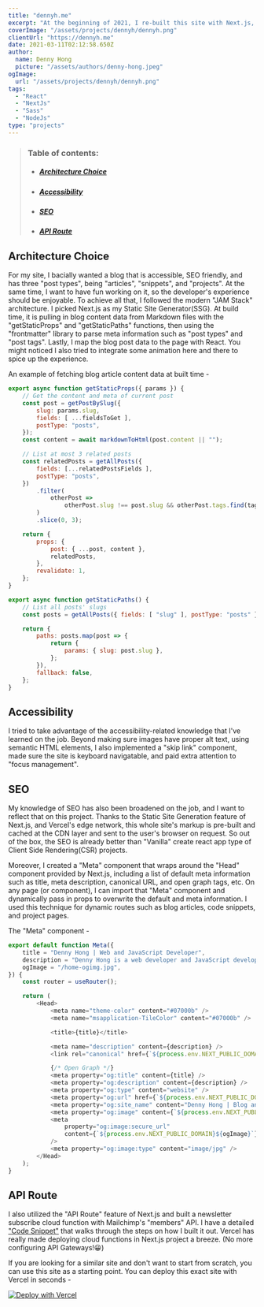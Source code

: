 ```yaml
---
title: "dennyh.me"
excerpt: "At the beginning of 2021, I re-built this site with Next.js, Sass, and Markdown to include blogging functionalities. I want to start sharing my interests and grow my technical communication skills through the process."
coverImage: "/assets/projects/dennyh/dennyh.png"
clientUrl: "https://dennyh.me"
date: 2021-03-11T02:12:58.650Z
author:
  name: Denny Hong
  picture: "/assets/authors/denny-hong.jpeg"
ogImage:
  url: "/assets/projects/dennyh/dennyh.png"
tags:
  - "React"
  - "NextJs"
  - "Sass"
  - "NodeJs"
type: "projects"
---
```


<!-- ARTICLE OVERVIEW -->
<blockquote>
  <h3>Table of contents:</h3>
  <ul>
    <li>
      <h5><a href='#Architecture Choice'>Architecture Choice</a></h5>
    </li>
    <li>
      <h5><a href="#Accessibility">Accessibility</a></h5>
    </li>
    <li>
      <h5><a href="#SEO">SEO</a></h5>
    </li>
    <li>
      <h5><a href="#API Route">API Route</a></h5>
    </li>
  </ul>
</blockquote>
<!-- END ARTICLE OVERVIEW -->

<h2 id="Architecture Choice">Architecture Choice</h2>

For my site, I bacially wanted a blog that is accessible, SEO friendly, and has three "post types", being "articles", "snippets", and "projects". At the same time, I want to have fun working on it, so the developer's experience should be enjoyable. To achieve all that, I followed the modern "JAM Stack" architecture. I picked Next.js as my Static Site Generator(SSG). At build time, it is pulling in blog content data from Markdown files with the "getStaticProps" and "getStaticPaths" functions, then using the "frontmatter" library to parse meta information such as "post types" and "post tags". Lastly, I map the blog post data to the page with React. You might noticed I also tried to integrate some animation here and there to spice up the experience.

An example of fetching blog article content data at built time -

```JavaScript
export async function getStaticProps({ params }) {
	// Get the content and meta of current post
	const post = getPostBySlug({
		slug: params.slug,
		fields: [ ...fieldsToGet ],
		postType: "posts",
	});
	const content = await markdownToHtml(post.content || "");

	// List at most 3 related posts
	const relatedPosts = getAllPosts({
		fields: [...relatedPostsFields ],
		postType: "posts",
	})
		.filter(
			otherPost =>
				otherPost.slug !== post.slug && otherPost.tags.find(tag => otherPost.tags.includes(tag)),
		)
		.slice(0, 3);

	return {
		props: {
			post: { ...post, content },
			relatedPosts,
		},
		revalidate: 1,
	};
}

export async function getStaticPaths() {
	// List all posts' slugs
	const posts = getAllPosts({ fields: [ "slug" ], postType: "posts" });

	return {
		paths: posts.map(post => {
			return {
				params: { slug: post.slug },
			};
		}),
		fallback: false,
	};
}
```

<h2 id="Accessibility">Accessibility</h2>

I tried to take advantage of the accessibility-related knowledge that I've learned on the job. Beyond making sure images have proper alt text, using semantic HTML elements, I also implemented a "skip link" component, made sure the site is keyboard navigatable, and paid extra attention to "focus management".

<h2 id="SEO">SEO</h2>

My knowledge of SEO has also been broadened on the job, and I want to reflect that on this project. Thanks to the Static Site Generation feature of Next.js, and Vercel's edge network, this whole site's markup is pre-built and cached at the CDN layer and sent to the user's browser on request. So out of the box, the SEO is already better than "Vanilla" create react app type of Client Side Rendering(CSR) projects.

Moreover, I created a "Meta" component that wraps around the "Head" component provided by Next.js, including a list of default meta information such as title, meta description, canonical URL, and open graph tags, etc. On any page (or component), I can import that "Meta" component and dynamically pass in props to overwrite the default and meta information. I used this technique for dynamic routes such as blog articles, code snippets, and project pages.

The "Meta" component -

```JavaScript
export default function Meta({
	title = "Denny Hong | Web and JavaScript Developer",
	description = "Denny Hong is a web developer and JavaScript developer based in Seattle, WA.",
	ogImage = "/home-ogimg.jpg",
}) {
	const router = useRouter();

	return (
		<Head>
			<meta name="theme-color" content="#07000b" />
			<meta name="msapplication-TileColor" content="#07000b" />

			<title>{title}</title>

			<meta name="description" content={description} />
			<link rel="canonical" href={`${process.env.NEXT_PUBLIC_DOMAIN}${router.asPath}`} />

			{/* Open Graph */}
			<meta property="og:title" content={title} />
			<meta property="og:description" content={description} />
			<meta property="og:type" content="website" />
			<meta property="og:url" href={`${process.env.NEXT_PUBLIC_DOMAIN}${router.asPath}`} />
			<meta property="og:site_name" content="Denny Hong | Blog and Portfolio" />
			<meta property="og:image" content={`${process.env.NEXT_PUBLIC_DOMAIN}${ogImage}`} />
			<meta
				property="og:image:secure_url"
				content={`${process.env.NEXT_PUBLIC_DOMAIN}${ogImage}`}
			/>
			<meta property="og:image:type" content="image/jpg" />
		</Head>
	);
}
```

<h2 id="API Route">API Route</h2>

I also utilized the "API Route" feature of Next.js and built a newsletter subscribe cloud function with Mailchimp's "members" API. I have a detailed ["Code Snippet"](https://dennyh.me/snippets/mailchimp-subscribe) that walks through the steps on how I built it out. Vercel has really made deploying cloud functions in Next.js project a breeze. (No more configuring API Gateways!😀)

If you are looking for a similar site and don't want to start from scratch, you can use this site as a starting point.
You can deploy this exact site with Vercel in seconds -

<a target="_blank" rel="noreferrer noopener" href="https://vercel.com/new/git/external?repository-url=https://github.com/dennyhong96/denny-hong" rel="nofollow"><img src="https://camo.githubusercontent.com/5e471e99e8e022cf454693e38ec843036ec6301e27ee1e1fa10325b1cb720584/68747470733a2f2f76657263656c2e636f6d2f627574746f6e" alt="Deploy with Vercel" data-canonical-src="https://vercel.com/button" style="max-width:100%;"></a>

